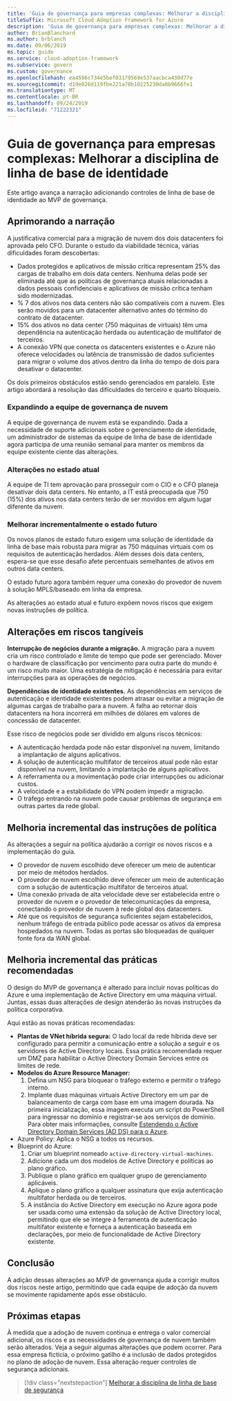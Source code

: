 ```yaml
---
title: 'Guia de governança para empresas complexas: Melhorar a disciplina de linha de base de identidade'
titleSuffix: Microsoft Cloud Adoption Framework for Azure
description: 'Guia de governança para empresas complexas: Melhorar a disciplina de linha de base de identidade'
author: BrianBlanchard
ms.author: brblanch
ms.date: 09/06/2019
ms.topic: guide
ms.service: cloud-adoption-framework
ms.subservice: govern
ms.custom: governance
ms.openlocfilehash: ea4596c734e5bef03179569e537aacbca430d77e
ms.sourcegitcommit: d19e026d119fbe221a78b10225230da8b9666fe1
ms.translationtype: MT
ms.contentlocale: pt-BR
ms.lasthandoff: 09/24/2019
ms.locfileid: "71222321"
---
```

# <a name="governance-guide-for-complex-enterprises-improve-the-identity-baseline-discipline"></a>Guia de governança para empresas complexas: Melhorar a disciplina de linha de base de identidade

Este artigo avança a narração adicionando controles de linha de base de identidade ao MVP de governança.

## <a name="advancing-the-narrative"></a>Aprimorando a narração

A justificativa comercial para a migração de nuvem dos dois datacenters foi aprovada pelo CFO. Durante o estudo da viabilidade técnica, várias dificuldades foram descobertas:

- Dados protegidos e aplicativos de missão crítica representam 25% das cargas de trabalho em dois data centers. Nenhuma delas pode ser eliminada até que as políticas de governança atuais relacionadas a dados pessoais confidenciais e aplicativos de missão crítica tenham sido modernizadas.
- % 7 dos ativos nos data centers não são compatíveis com a nuvem. Eles serão movidos para um datacenter alternativo antes do término do contrato de datacenter.
- 15% dos ativos no data center (750 máquinas de virtuais) têm uma dependência na autenticação herdada ou autenticação de multifator de terceiros.
- A conexão VPN que conecta os datacenters existentes e o Azure não oferece velocidades ou latência de transmissão de dados suficientes para migrar o volume dos ativos dentro da linha do tempo de dois para desativar o datacenter.

Os dois primeiros obstáculos estão sendo gerenciados em paralelo. Este artigo abordará a resolução das dificuldades do terceiro e quarto bloqueio.

### <a name="expanding-the-cloud-governance-team"></a>Expandindo a equipe de governança de nuvem

A equipe de governança de nuvem está se expandindo. Dada a necessidade de suporte adicionais sobre o gerenciamento de identidade, um administrador de sistemas da equipe de linha de base de identidade agora participa de uma reunião semanal para manter os membros da equipe existente ciente das alterações.

### <a name="changes-in-the-current-state"></a>Alterações no estado atual

A equipe de TI tem aprovação para prosseguir com o CIO e o CFO planeja desativar dois data centers. No entanto, a IT está preocupada que 750 (15%) dos ativos nos data centers terão de ser movidos em algum lugar diferente da nuvem.

### <a name="incrementally-improve-the-future-state"></a>Melhorar incrementalmente o estado futuro

Os novos planos de estado futuro exigem uma solução de identidade da linha de base mais robusta para migrar as 750 máquinas virtuais com os requisitos de autenticação herdados. Além desses dois data centers, espera-se que esse desafio afete percentuais semelhantes de ativos em outros data centers.

O estado futuro agora também requer uma conexão do provedor de nuvem à solução MPLS/baseado em linha da empresa.

As alterações ao estado atual e futuro expõem novos riscos que exigem novas instruções de política.

## <a name="changes-in-tangible-risks"></a>Alterações em riscos tangíveis

**Interrupção de negócios durante a migração.** A migração para a nuvem cria um risco controlado e limite de tempo que pode ser gerenciado. Mover o hardware de classificação por vencimento para outra parte do mundo é um risco muito maior. Uma estratégia de mitigação é necessária para evitar interrupções para as operações de negócios.

**Dependências de identidade existentes.** As dependências em serviços de autenticação e identidade existentes podem atrasar ou evitar a migração de algumas cargas de trabalho para a nuvem. A falha ao retornar dois datacenters na hora incorrerá em milhões de dólares em valores de concessão de datacenter.

Esse risco de negócios pode ser dividido em alguns riscos técnicos:

- A autenticação herdada pode não estar disponível na nuvem, limitando a implantação de alguns aplicativos.
- A solução de autenticação multifator de terceiros atual pode não estar disponível na nuvem, limitando a implantação de alguns aplicativos.
- A referramenta ou a movimentação pode criar interrupções ou adicionar custos.
- A velocidade e a estabilidade do VPN podem impedir a migração.
- O tráfego entrando na nuvem pode causar problemas de segurança em outras partes da rede global.

## <a name="incremental-improvement-of-the-policy-statements"></a>Melhoria incremental das instruções de política

As alterações a seguir na política ajudarão a corrigir os novos riscos e a implementação do guia.

- O provedor de nuvem escolhido deve oferecer um meio de autenticar por meio de métodos herdados.
- O provedor de nuvem escolhido deve oferecer um meio de autenticação com a solução de autenticação multifator de terceiros atual.
- Uma conexão privada de alta velocidade deve ser estabelecida entre o provedor de nuvem e o provedor de telecomunicações da empresa, conectando o provedor de nuvem à rede global dos datacenters.
- Até que os requisitos de segurança suficientes sejam estabelecidos, nenhum tráfego de entrada público pode acessar os ativos da empresa hospedados na nuvem. Todas as portas são bloqueadas de qualquer fonte fora da WAN global.

## <a name="incremental-improvement-of-the-best-practices"></a>Melhoria incremental das práticas recomendadas

O design do MVP de governança é alterado para incluir novas políticas do Azure e uma implementação de Active Directory em uma máquina virtual. Juntas, essas duas alterações de design atenderão às novas instruções da política corporativa.

Aqui estão as novas práticas recomendadas:

- **Plantas de VNet híbrida segura:** O lado local da rede híbrida deve ser configurado para permitir a comunicação entre a solução a seguir e os servidores de Active Directory locais. Essa prática recomendada requer um DMZ para habilitar o Active Directory Domain Services entre os limites de rede.
- **Modelos do Azure Resource Manager:**
    1. Defina um NSG para bloquear o tráfego externo e permitir o tráfego interno.
    2. Implante duas máquinas virtuais Active Directory em um par de balanceamento de carga com base em uma imagem dourada. Na primeira inicialização, essa imagem executa um script do PowerShell para ingressar no domínio e registrar-se aos serviços de domínio. Para obter mais informações, consulte [Estendendo o Active Directory Domain Services (AD DS) para o Azure](https://docs.microsoft.com/azure/architecture/reference-architectures/identity/adds-extend-domain).
- Azure Policy: Aplica o NSG a todos os recursos.
- Blueprint do Azure:
    1. Criar um blueprint nomeado `active-directory-virtual-machines`.
    2. Adicione cada um dos modelos de Active Directory e políticas ao plano gráfico.
    3. Publique o plano gráfico em qualquer grupo de gerenciamento aplicáveis.
    4. Aplique o plano gráfico a qualquer assinatura que exija autenticação multifator herdada ou de terceiros.
    5. A instância do Active Directory em execução no Azure agora pode ser usada como uma extensão da solução de Active Directory local, permitindo que ele se integre à ferramenta de autenticação multifator existente e forneça a autenticação baseada em declarações, por meio de funcionalidade de Active Directory existente.

## <a name="conclusion"></a>Conclusão

A adição dessas alterações ao MVP de governança ajuda a corrigir muitos dos riscos neste artigo, permitindo que cada equipe de adoção da nuvem se movimente rapidamente após esse obstáculo.

## <a name="next-steps"></a>Próximas etapas

À medida que a adoção de nuvem continua e entrega o valor comercial adicional, os riscos e as necessidades de governança de nuvem também serão alterados. Veja a seguir algumas alterações que podem ocorrer. Para essa empresa fictícia, o próximo gatilho é a inclusão de dados protegidos no plano de adoção de nuvem. Essa alteração requer controles de segurança adicionais.

> [!div class="nextstepaction"]
> [Melhorar a disciplina de linha de base de segurança](./security-baseline-improvement.md)
